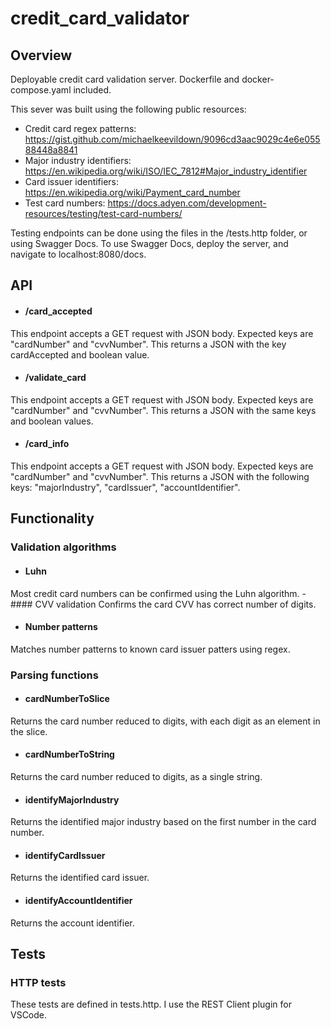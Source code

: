 # credit_card_validator
## Overview
Deployable credit card validation server. Dockerfile and docker-compose.yaml included.

This sever was built using the following public resources:

- Credit card regex patterns: https://gist.github.com/michaelkeevildown/9096cd3aac9029c4e6e05588448a8841
- Major industry identifiers: https://en.wikipedia.org/wiki/ISO/IEC_7812#Major_industry_identifier
- Card issuer identifiers: https://en.wikipedia.org/wiki/Payment_card_number
- Test card numbers: https://docs.adyen.com/development-resources/testing/test-card-numbers/

Testing endpoints can be done using the files in the /tests.http folder, or using Swagger Docs.
To use Swagger Docs, deploy the server, and navigate to localhost:8080/docs.
## API
- #### /card_accepted
This endpoint accepts a GET request with JSON body. Expected keys are "cardNumber" and "cvvNumber".
This returns a JSON with the key cardAccepted and boolean value.
- #### /validate_card
This endpoint accepts a GET request with JSON body. Expected keys are "cardNumber" and "cvvNumber".
This returns a JSON with the same keys and boolean values.
- #### /card_info
This endpoint accepts a GET request with JSON body. Expected keys are "cardNumber" and "cvvNumber".
This returns a JSON with the following keys: "majorIndustry", "cardIssuer", "accountIdentifier".
## Functionality
### Validation algorithms
- #### Luhn
Most credit card numbers can be confirmed using the Luhn algorithm.
-#### CVV validation
Confirms the card CVV has correct number of digits.
- #### Number patterns
Matches number patterns to known card issuer patters using regex.
### Parsing functions
- #### cardNumberToSlice
Returns the card number reduced to digits, with each digit as an element in the slice.
- #### cardNumberToString
Returns the card number reduced to digits, as a single string.
- #### identifyMajorIndustry
Returns the identified major industry based on the first number in the card number.
- #### identifyCardIssuer
Returns the identified card issuer.
- #### identifyAccountIdentifier
Returns the account identifier.
## Tests
### HTTP tests
These tests are defined in tests.http. I use the REST Client plugin for VSCode.